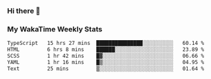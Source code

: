 ### Hi there 👋

<!--
**royschrauwen/royschrauwen** is a ✨ _special_ ✨ repository because its `README.md` (this file) appears on your GitHub profile.

Here are some ideas to get you started:

- 🔭 I’m currently working on ...
- 🌱 I’m currently learning ...
- 👯 I’m looking to collaborate on ...
- 🤔 I’m looking for help with ...
- 💬 Ask me about ...
- 📫 How to reach me: ...
- 😄 Pronouns: ...
- ⚡ Fun fact: ...
-->


### My WakaTime Weekly Stats
<!--START_SECTION:waka-->

```txt
TypeScript   15 hrs 27 mins  ███████████████░░░░░░░░░░   60.14 %
HTML         6 hrs 8 mins    ██████░░░░░░░░░░░░░░░░░░░   23.89 %
SCSS         1 hr 42 mins    █▓░░░░░░░░░░░░░░░░░░░░░░░   06.66 %
YAML         1 hr 16 mins    █▒░░░░░░░░░░░░░░░░░░░░░░░   04.95 %
Text         25 mins         ▒░░░░░░░░░░░░░░░░░░░░░░░░   01.64 %
```

<!--END_SECTION:waka-->
